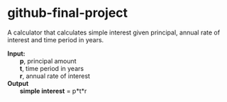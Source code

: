 # github-final-project
A calculator that calculates simple interest given principal, annual rate of interest and time period in years.

<b>Input:</b> <br />
   &emsp;&emsp;<b>p</b>, principal amount <br />
   &emsp;&emsp;<b>t</b>, time period in years <br />
   &emsp;&emsp;<b>r</b>, annual rate of interest <br />
<b>Output </b><br />
   &emsp;&emsp;<b>simple interest</b> = p\*t\*r
